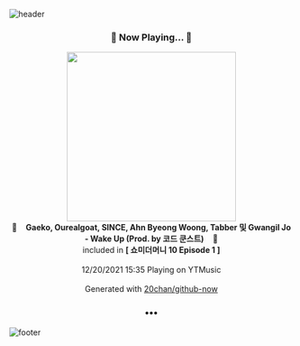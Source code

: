 ![header](https://capsule-render.vercel.app/api?type=wave&height=170&section=header&text=Hi.%20I'm%20SHIFT&fontColor=090707&fontAlignX=45&fontAlignY=65&fontSize=100)

<h3 align="center">🎵 Now Playing... 🎵</h3>
<p align="center">
  <a href="https://music.youtube.com/watch?v=DwaPnZLO8jI">
    <img width="300" src="https://lh3.googleusercontent.com/-feEWZ6MCvn39R6a_55IXDtk9yg2GqDSPt9fiY-dyGHUyrbjoofv3iwxwOSWq3RG1soGNyJaeT6q200">
  </a>
  <br>
  🎵&nbsp&nbsp&nbsp <b>Gaeko, Ourealgoat, SINCE, Ahn Byeong Woong, Tabber 및 Gwangil Jo - Wake Up (Prod. by 코드 쿤스트)</b> &nbsp&nbsp&nbsp🎵
  <br>
  included in <b>[ 쇼미더머니 10 Episode 1 ]</b>
  
  <br />
  <br />
  12/20/2021 15:35 Playing on YTMusic
  <br />
  <br />
  Generated with <a href="https://github.com/20chan/github-now">20chan/github-now</a>
</p>

<h3 align="center">•••</h3>

![footer](https://capsule-render.vercel.app/api?type=wave&height=150&section=footer)
